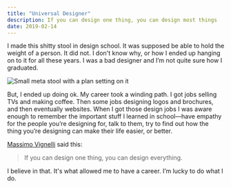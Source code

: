 ```yaml
---
title: "Universal Designer"
description: If you can design one thing, you can design most things
date: 2019-02-14
---
```

I made this shitty stool in design school. It was supposed be able to hold the weight of a person. It did not. I don't know why, or how I ended up hanging on to it for all these years. I was a bad designer and I’m not quite sure how I graduated. 

![Small meta stool with a plan setting on it](https://s3.amazonaws.com/static.levimcg.com/posts/my-stool.jpg)

But, I ended up doing ok. My career took a winding path. I got jobs selling TVs and making coffee. Then some jobs designing logos and brochures, and then eventually websites. When I got those design jobs I was aware enough to remember the important stuff I learned in school—have empathy for the people you’re designing for, talk to them, try to find out how the thing you’re designing can make their life easier, or better.

[Massimo Vignelli](https://en.wikipedia.org/wiki/Massimo_Vignelli) said this:

> If you can design one thing, you can design everything.

I believe in that. It's what allowed me to have a career. I’m lucky to do what I do.